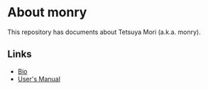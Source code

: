# About monry

This repository has documents about Tetsuya Mori (a.k.a. monry).

## Links

* [Bio](Bio.md)
* [User's Manual](Manual.md)
